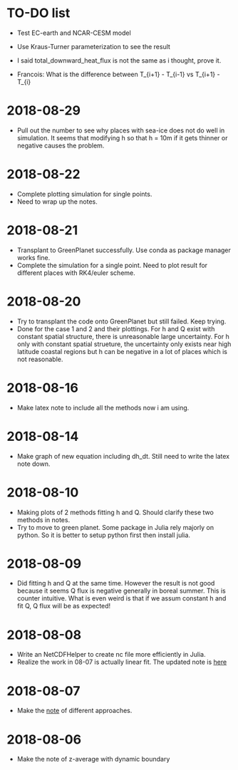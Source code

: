 
# TO-DO list

- Test EC-earth and NCAR-CESM model
- Use Kraus-Turner parameterization to see the result


- I said total_downward_heat_flux is not the same as i thought, prove it.
- Francois: What is the difference between T_{i+1} - T_{i-1} vs T_{i+1} - T_{i}


# 2018-08-29
- Pull out the number to see why places with sea-ice does not do well in simulation. It seems that modifying h so that h = 10m if it gets thinner or negative causes the problem.



# 2018-08-22
- Complete plotting simulation for single points.
- Need to wrap up the notes.

# 2018-08-21
- Transplant to GreenPlanet successfully. Use conda as package manager works fine.
- Complete the simulation for a single point. Need to plot result for different places with RK4/euler scheme.


# 2018-08-20
- Try to transplant the code onto GreenPlanet but still failed. Keep trying.
- Done for the case 1 and 2 and their plottings. For h and Q exist with constant spatial structure, there is unreasonable large uncertainty. For h only with constant spatial strueture, the uncertainty only exists near high latitude coastal regions but h can be negative in a lot of places which is not reasonable.


# 2018-08-16
- Make latex note to include all the methods now i am using.

# 2018-08-14
- Make graph of new equation including dh_dt. Still need to write the latex note down.

# 2018-08-10
- Making plots of 2 methods fitting h and Q. Should clarify these two methods in notes.
- Try to move to green planet. Some package in Julia rely majorly on python. So it is better to setup python first then install julia.

# 2018-08-09
- Did fitting h and Q at the same time. However the result is not good because it seems Q flux is negative generally in boreal summer. This is counter intuitive. What is even weird is that if we assum constant h and fit Q, Q flux will be as expected!


# 2018-08-08
- Write an NetCDFHelper to create nc file more efficiently in Julia.
- Realize the work in 08-07 is actually linear fit. The updated note is [here](https://www.sharelatex.com/read/ffhwmpjxwbht)

# 2018-08-07

- Make the [note](https://www.sharelatex.com/read/ywkvvgyzbmfn) of different approaches.
  

# 2018-08-06

- Make the note of z-average with dynamic boundary


